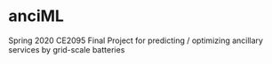 # anciML
Spring 2020 CE2095 Final Project for predicting / optimizing ancillary services by grid-scale batteries
